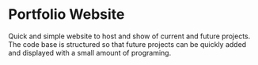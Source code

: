 # Portfolio Website

Quick and simple website to host and show of current and future projects. 
The code base is structured so that future projects can be quickly added and displayed with a small amount of programing.